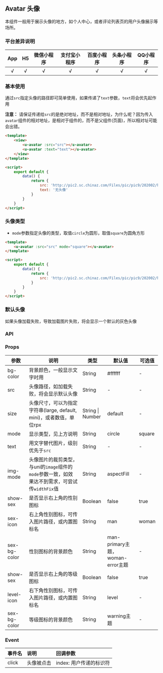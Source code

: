 ## Avatar 头像 <to-api/>

<demo-model url="/pages/componentsA/avatar/index"></demo-model>


本组件一般用于展示头像的地方，如个人中心，或者评论列表页的用户头像展示等场所。

### 平台差异说明

|App|H5|微信小程序|支付宝小程序|百度小程序|头条小程序|QQ小程序|
|:-:|:-:|:-:|:-:|:-:|:-:|:-:|
|√|√|√|√|√|√|√|

### 基本使用

通过`src`指定头像的路径即可简单使用，如果传递了`text`参数，`text`将会优先起作用  

**注意：** 请保证传递给`src`的是绝对地址，而不是相对地址，为什么呢？因为传入`avatar`组件的相对地址，是相对于组件的，而不是父组件(页面)，所以相对址可能会出错。


```html
<template>
	<view>
		<u-avatar :src="src"></u-avatar>
		<u-avatar :text="text"></u-avatar>
	</view>
</template>

<script>
	export default {
		data() {
			return {
				src: 'http://pic2.sc.chinaz.com/Files/pic/pic9/202002/hpic2119_s.jpg',
				text: '无头像'
			}
		}
	}
</script>
```

### 头像类型

- `mode`参数指定头像的类型，取值`circle`为圆形，取值`square`为圆角方形

```html
<template>
	<u-avatar :src="src" mode="square"></u-avatar>
</template>

<script>
	export default {
		data() {
			return {
				src: 'http://pic2.sc.chinaz.com/Files/pic/pic9/202002/hpic2119_s.jpg'
			}
		}
	}
</script>
```

### 默认头像

如果头像加载失败，导致加载图片失败，将会显示一个默认的灰色头像


### API

### Props

| 参数          | 说明            | 类型            | 默认值             |  可选值   |
|-------------  |---------------- |---------------|------------------ |-------- |
| bg-color | 背景颜色，一般显示文字时用  | String | #ffffff | - |
| src | 头像路径，如加载失败，将会显示默认头像  | String	 | - | - |
| size | 头像尺寸，可以为指定字符串(large, default, mini)，或者数值，单位rpx | String \| Number  | default | - |
| mode | 显示类型，见上方说明 | String  | circle | square |
| text | 用文字替代图片，级别优先于`src` | String  | - | - |
| img-mode | 头像图片的裁剪类型，与uni的`image`组件的`mode`参数一致，如效果达不到需求，可尝试传`widthFix`值 | String  | aspectFill | - |
| show-sex <Badge text="1.5.6" /> | 是否显示右上角的性别图标 | Boolean  | false | true |
| sex-icon <Badge text="1.5.6" /> | 右上角性别图标，可传入图片路径，或内置图标名 | String  | man | woman |
| sex-bg-color <Badge text="1.5.6" /> | 性别图标的背景颜色 | String  | man-primary主题，woman-error主题 | - |
| show-sex <Badge text="1.5.6" /> | 是否显示右上角的等级图标 | Boolean  | false | true |
| level-icon <Badge text="1.5.6" /> | 右下角性别图标，可传入图片路径，或内置图标名 | String  | level | - |
| sex-bg-color <Badge text="1.5.6" /> | 等级图标的背景颜色 | String  | warning主题 | - |



### Event

|事件名|说明|回调参数|
|:-|:-|:-|
| click | 头像被点击 | index: 用户传递的标识符 |




<style scoped>
h3[id=props] + table thead tr th:nth-child(2){
	width: 35%;
}
</style>